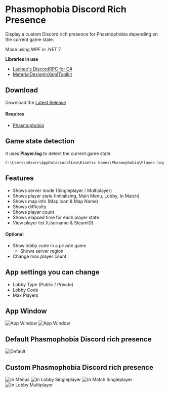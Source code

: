 # Phasmophobia Discord Rich Presence
Display a custom Discord rich presence for Phasmophobia depending on the current game state.

Made using WPF in .NET 7

**Libraries in use**<be>
- [Lachee's DiscordRPC for C#](https://github.com/Lachee/discord-rpc-csharp)<br>
- [MaterialDesignInXamlToolkit](https://github.com/MaterialDesignInXAML/MaterialDesignInXamlToolkit)

## Download
Download the [Latest Release](https://github.com/ZehsTeam/PhasmophobiaDiscordRPC/releases)

#### Requires
- [Phasmophobia](https://store.steampowered.com/app/739630/Phasmophobia/)

## Game state detection

It uses **Player.log** to detect the current game state.
```
C:\Users\<User>\AppData\LocalLow\Kinetic Games\Phasmophobia\Player.log
```

## Features

- Shows server mode (Singleplayer / Multiplayer)
- Shows player state (Initializing, Main Menu, Lobby, In Match)
- Shows map info (Map Icon & Map Name)
- Shows difficulty
- Shows player count
- Shows elapsed time for each player state
- View player list (Username & SteamID)

#### Optional
- Show lobby code in a private game
  - Shows server region
- Change max player count

## App settings you can change
- Lobby Type (Public / Private)
- Lobby Code
- Max Players

## App Window
![App Window](https://i.imgur.com/VAV5Tv7.png?raw=true)
![App Window](https://i.imgur.com/tAo35fj.png?raw=true)

## Default Phasmophobia Discord rich presence<be>
![Default](https://i.imgur.com/bRYOoxi.png?raw=true)

## Custom Phasmophobia Discord rich presence<br>
![In Menus](https://i.imgur.com/cWVDidl.png?raw=true)
![In Lobby Singleplayer](https://i.imgur.com/flXtT3h.png?raw=true)
![In Match Singleplayer](https://i.imgur.com/jD4CkAL.png?raw=true)
![In Lobby Multiplayer](https://i.imgur.com/LvPTykr.png?raw=true)
